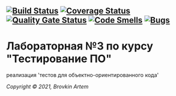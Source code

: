[![Build Status](https://travis-ci.com/BrovkinArtem/laba3.svg?branch=main)](https://travis-ci.com/BrovkinArtem/laba3)
[![Coverage Status](https://coveralls.io/repos/github/BrovkinArtem/laba3/badge.svg?branch=main)](https://coveralls.io/github/BrovkinArtem/laba3?branch=main)
[![Quality Gate Status](https://sonarcloud.io/api/project_badges/measure?project=BrovkinArtem_laba3&metric=alert_status)](https://sonarcloud.io/dashboard?id=BrovkinArtem_laba3)
[![Code Smells](https://sonarcloud.io/api/project_badges/measure?project=BrovkinArtem_laba3&metric=code_smells)](https://sonarcloud.io/dashboard?id=BrovkinArtem_laba3)
[![Bugs](https://sonarcloud.io/api/project_badges/measure?project=BrovkinArtem_laba3&metric=bugs)](https://sonarcloud.io/dashboard?id=BrovkinArtem_laba3)
---

# Лабораторная №3 по курсу "Тестирование ПО"

реализация 'тестов для объектно-ориентированного кода'

_Copyright &copy; 2021, Brovkin Artem_
